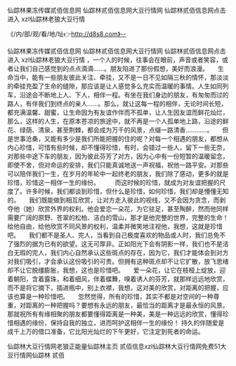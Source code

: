 仙踪林果冻传媒贰佰信息网
仙踪林贰佰信息网大豆行情网
仙踪林贰佰信息网点击进入
xzl仙踪林老狼大豆行情


《/内/部/观/看/地/址👉http://d8s8.com》--

仙踪林果冻传媒贰佰信息网
仙踪林贰佰信息网大豆行情网
仙踪林贰佰信息网点击进入
xzl仙踪林老狼大豆行情
，一个人的时候，往事会在眼前，声音或者笑容，或者让我们自己感觉到的点点滴滴……。朋友陷进了那份假想，美好而浪漫。　　生命当中，能有一些朋友彼此关注、牵挂，又不是一日不见如隔三秋的情怀，那淡淡的牵挂充盈了生命的缝隙，那应该是让人感觉多么充实而温暖的事情。人生如同列车，沿途会不断地上人、下人，相伴一程。有坐在我们身边的朋友，有匆匆而过的路人，有伴我们到终点的亲人……。那么，就让这每一程的相伴，无论时间长短，都充满温馨、甜蜜，让生命因为有友谊作伴而不孤单，让人生因友谊而鲜花灿烂，那么，这样的人生，在原本苍凉的旅途中，就不再是一个人孤单地上路，沿途的鲜花、绿荫、清泉，甚至荆棘，都会成为万千的风景，点缀一路清香…………。　　但是世事沧桑，又能有多少是我们所能把握的住的呢？对每一个相遇的朋友，都想从内心珍惜，可惜有些时候，却不懂得珍惜，有时，会错过一些人，留下一些无奈，对那些中途下车的朋友，因为彼此芬芳了对方，因为心中有一份短暂的温暖留念，即使不舍，但对命运的安排，我们只能真诚地送一声祝福，祝他一路平安。对那些可以陪伴我们一生，在岁月的年轮中一起终老的朋友，我们除了感动，更多的就是珍惜，珍惜这一相伴一生的缘份。　　　而这时候的珍惜，就成为对友谊把握的尺度了。许多时候，我们都谈到珍惜，但什么是珍惜，如何珍惜，我们却是懵懂无知的。　　我们既能做到相互欣赏，让对方走入彼此的视线，又不会因为贪念，而剥夺他（她）欣赏外界的权利。他会爱恋一朵花，为它驻足，甚至陶醉，然而他同样需要广阔的原野、苍翠的松柏、洁白的雪山，那才是他完整的世界，完整的生命！给他自由，给他欣赏不同风景的权利，温柔并微笑地注视他，我想，这就是珍惜吧。　　我们都不是圣人、完人，当看到自己极度喜欢的物品或人时，我们总免不了强烈的据为已有的欲望。这无可厚非。正如阳光下会有阴影一样，我们也不是洁白无瑕的完人，我们内心自然承认这些斑点的存在，因为它，我们才能体会到对方对我们吸引，才会承认这份吸引的可贵。但拥有这种斑点却不让它扩散，放飞思绪却不让它脱缰膨胀，我想，这也是珍惜吧。　　爱一朵花，让它在枝桠上绽放，迎着朝阳，含着露珠，和着细风，伴着蝶舞，嗅着诱人的芬芳，就那样远远地欣赏，而不是将它摘下，插进瓶中，别上衣襟，我想，这对美的欣赏，对距离的把握，应该也算是一种珍惜吧。　　忽然觉得，所有的珍惜，其实不都是对空间的一种尊重，对距离的一种把握吗？要想有永远的朋友，最恰当的距离才是最永恒的风景。那就祝所有有缘相聚的朋友都要懂得距离是一种美，美是一种远远的欣赏，懂得珍惜相遇的缘份，保持自我的独立，进而呵护这相伴一生的缘份！
持久的伴随爱是成千上万的借口准备，它比阳光灿烂的下午更好，它注定到死者的命运。





仙踪林大豆行情网老狼正能量仙踪林主页 贰佰信息xzl仙踪林大豆行情网免费51大豆行情网仙踪林 贰佰
